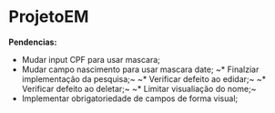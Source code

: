# ProjetoEM

**Pendencias:**
* Mudar input CPF para usar mascara;
* Mudar campo nascimento para usar mascara date;
~* Finalziar implementação da pesquisa;~
~* Verificar defeito ao edidar;~
~* Verificar defeito ao deletar;~
~* Limitar visualiação do nome;~
* Implementar obrigatoriedade de campos de forma visual;
